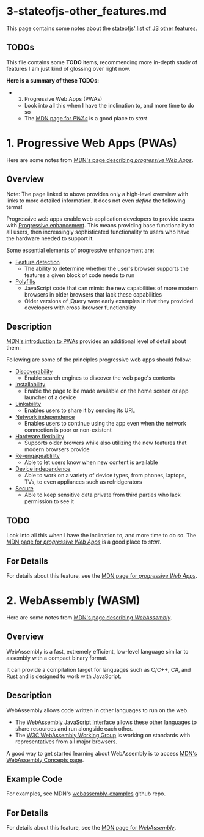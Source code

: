 
# 3-stateofjs-other_features.md

This page contains some notes about the
[stateofjs' list of JS other features](https://2022.stateofjs.com/en-US/features/other-features/).

## TODOs

This file contains some **TODO** items, recommending more in-depth study of features
I am just kind of glossing over right now.

**Here is a summary of these TODOs:**

- 1. Progressive Web Apps (PWAs)
  - Look into all this when I have the inclination to, and more time to do so
  - The [MDN page for *PWAs*](https://developer.mozilla.org/en-US/docs/Web/Progressive_web_apps) is a good place to *start*


# 1. Progressive Web Apps (PWAs)

Here are some notes from
[MDN's page describing *progressive Web Apps*](https://developer.mozilla.org/en-US/docs/Web/Progressive_web_apps).

## Overview

Note: The page linked to above provides only a high-level overview with links to more detailed information.
It does not even *define* the following terms!

Progressive web apps enable web application developers to provide users with
[Progressive enhancement](https://developer.mozilla.org/en-US/docs/Glossary/Progressive_Enhancement).
This means providing base functionality to all users, then increasingly sophisticated functionality to
users who have the hardware needed to support it.

Some essential elements of progressive enhancement are:

- [Feature detection](https://developer.mozilla.org/en-US/docs/Learn/Tools_and_testing/Cross_browser_testing/Feature_detection)
  - The ability to determine whether the user's browser supports the features a given block of code needs to run
- [Polyfills](https://developer.mozilla.org/en-US/docs/Glossary/Polyfill)
  - JavaScript code that can mimic the new capabilities of more modern browsers in older browsers that lack these capabilities
  - Older versions of jQuery were early examples in that they provided developers with cross-browser functionality

## Description

[MDN's introduction to PWAs](https://developer.mozilla.org/en-US/docs/Web/Progressive_web_apps/Introduction)
provides an additional level of detail about them:

Following are some of the principles progressive web apps should follow:

- [Discoverability](https://developer.mozilla.org/en-US/docs/Web/Progressive_web_apps/Introduction#discoverability)
  - Enable search engines to discover the web page's contents
- [Installability](https://developer.mozilla.org/en-US/docs/Web/Progressive_web_apps/Introduction#installability)
  - Enable the page to be made available on the home screen or app launcher of a device
- [Linkability](https://developer.mozilla.org/en-US/docs/Web/Progressive_web_apps/Introduction#linkability)
  - Enables users to share it by sending its URL
- [Network independence](https://developer.mozilla.org/en-US/docs/Web/Progressive_web_apps/Introduction#network_independence)
  - Enables users to continue using the app even when the network connection is poor or non-existent
- [Hardware flexibility](https://developer.mozilla.org/en-US/docs/Web/Progressive_web_apps/Introduction#progressive_enhancement_support)
  - Supports older browers while also utilizing the new features that modern browsers provide
- [Re-engageablility](https://developer.mozilla.org/en-US/docs/Web/Progressive_web_apps/Introduction#re-engageability)
  - Able to let users know when new content is available
- [Device independence](https://developer.mozilla.org/en-US/docs/Web/Progressive_web_apps/Introduction#responsiveness)
  - Able to work on a variety of device types, from phones, laptops, TVs, to even appliances such as refridgerators
- [Secure](https://developer.mozilla.org/en-US/docs/Web/Progressive_web_apps/Introduction#secure)
  - Able to keep sensitive data private from third parties who lack permission to see it

## TODO

Look into all this when I have the inclination to, and more time to do so.
The [MDN page for *progressive Web Apps*](https://developer.mozilla.org/en-US/docs/Web/Progressive_web_apps)
is a good place to *start.*

## For Details

For details about this feature, see the
[MDN page for *progressive Web Apps*](https://developer.mozilla.org/en-US/docs/Web/Progressive_web_apps).


# 2. WebAssembly (WASM)

Here are some notes from
[MDN's page describing *WebAssembly*](https://developer.mozilla.org/en-US/docs/WebAssembly).

## Overview

WebAssembly is a fast, extremely efficient, low-level language similar to assembly with a compact binary format.

It can provide a compilation target for languages such as C/C++, C#, and Rust and is designed to work with JavaScript.

## Description

WebAssembly allows code written in other languages to run on the web.

- The [WebAssembly JavaScript Interface](https://developer.mozilla.org/en-US/docs/WebAssembly/JavaScript_interface) allows these other languages to share resources and run alongside each other.
- The [W3C WebAssembly Working Group](https://www.w3.org/wasm/) is working on standards with representatives from all major browsers.

A good way to get started learning about WebAssembly is to access
[MDN's WebAssembly Concepts page](https://developer.mozilla.org/en-US/docs/WebAssembly/Concepts).

## Example Code

For examples, see MDN's [webassembly-examples](https://github.com/mdn/webassembly-examples/) github repo.

## For Details

For details about this feature, see the
[MDN page for *WebAssembly*](https://developer.mozilla.org/en-US/docs/WebAssembly).

